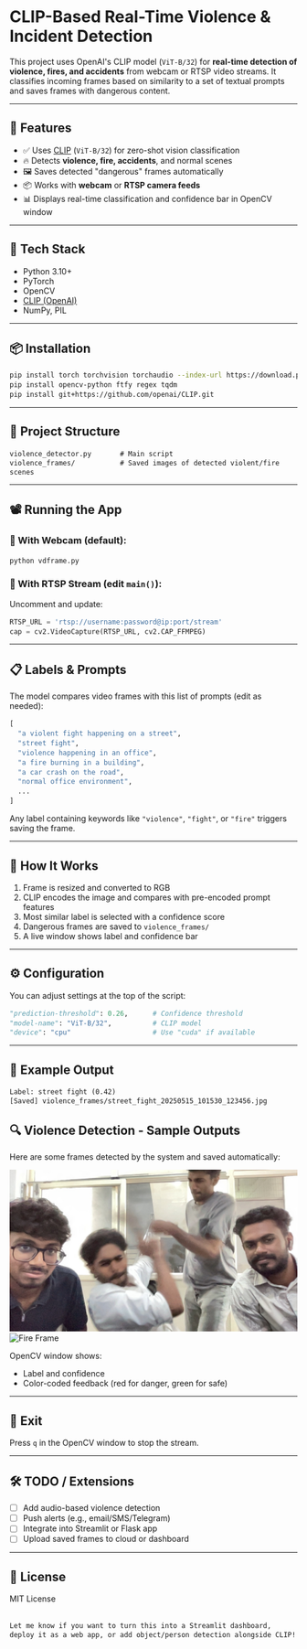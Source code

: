 
# CLIP-Based Real-Time Violence & Incident Detection

This project uses OpenAI's CLIP model (`ViT-B/32`) for **real-time detection of violence, fires, and accidents** from webcam or RTSP video streams. It classifies incoming frames based on similarity to a set of textual prompts and saves frames with dangerous content.

---

## 🎯 Features

- ✅ Uses [CLIP](https://openai.com/research/clip) (`ViT-B/32`) for zero-shot vision classification
- 🔥 Detects **violence, fire, accidents**, and normal scenes
- 🖼️ Saves detected "dangerous" frames automatically
- 📦 Works with **webcam** or **RTSP camera feeds**
- 📊 Displays real-time classification and confidence bar in OpenCV window

---

## 🧰 Tech Stack

- Python 3.10+
- PyTorch
- OpenCV
- [CLIP (OpenAI)](https://github.com/openai/CLIP)
- NumPy, PIL

---

## 📦 Installation

```bash
pip install torch torchvision torchaudio --index-url https://download.pytorch.org/whl/cpu
pip install opencv-python ftfy regex tqdm
pip install git+https://github.com/openai/CLIP.git
````

---

## 📁 Project Structure

```
violence_detector.py       # Main script
violence_frames/           # Saved images of detected violent/fire scenes
```

---

## 📽️ Running the App

### 🔹 With Webcam (default):

```bash
python vdframe.py
```

### 🔸 With RTSP Stream (edit `main()`):

Uncomment and update:

```python
RTSP_URL = 'rtsp://username:password@ip:port/stream'
cap = cv2.VideoCapture(RTSP_URL, cv2.CAP_FFMPEG)
```

---

## 📋 Labels & Prompts

The model compares video frames with this list of prompts (edit as needed):

```python
[
  "a violent fight happening on a street",
  "street fight",
  "violence happening in an office",
  "a fire burning in a building",
  "a car crash on the road",
  "normal office environment",
  ...
]
```

Any label containing keywords like `"violence"`, `"fight"`, or `"fire"` triggers saving the frame.

---

## 🧠 How It Works

1. Frame is resized and converted to RGB
2. CLIP encodes the image and compares with pre-encoded prompt features
3. Most similar label is selected with a confidence score
4. Dangerous frames are saved to `violence_frames/`
5. A live window shows label and confidence bar

---

## ⚙️ Configuration

You can adjust settings at the top of the script:

```python
"prediction-threshold": 0.26,      # Confidence threshold
"model-name": "ViT-B/32",          # CLIP model
"device": "cpu"                    # Use "cuda" if available
```

---

## 🧪 Example Output

```
Label: street fight (0.42)
[Saved] violence_frames/street_fight_20250515_101530_123456.jpg
```
## 🔍 Violence Detection - Sample Outputs

Here are some frames detected by the system and saved automatically:

![office fight](office_fight_20250521_115621_599503.jpg)
![Fire Frame](violence_frames/fire_burning_in_building_20250524_101645_654321.jpg)


OpenCV window shows:

* Label and confidence
* Color-coded feedback (red for danger, green for safe)

---

## 🧼 Exit

Press `q` in the OpenCV window to stop the stream.

---

## 🛠️ TODO / Extensions

* [ ] Add audio-based violence detection
* [ ] Push alerts (e.g., email/SMS/Telegram)
* [ ] Integrate into Streamlit or Flask app
* [ ] Upload saved frames to cloud or dashboard

---

## 📄 License

MIT License

```

Let me know if you want to turn this into a Streamlit dashboard, deploy it as a web app, or add object/person detection alongside CLIP!
```

